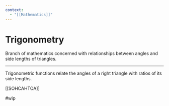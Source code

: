 ```yaml
---
context:
  - "[[Mathematics]]"
---
```


# Trigonometry

Branch of mathematics concerned with relationships between angles and side lengths of triangles.

---

Trigonometric functions relate the angles of a right triangle with ratios of its side lengths.

[[SOHCAHTOA]]

#wip
